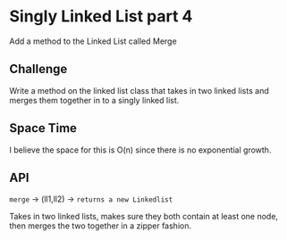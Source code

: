 # Singly Linked List part 4

Add a method to the Linked List called Merge

## Challenge

Write a method on the linked list class that takes in two linked lists and merges them together in to a singly linked list.

## Space Time

I believe the space for this is O(n) since there is no exponential growth. 


## API

`merge` -> (ll1,ll2) -> `returns a new Linkedlist`

Takes in two linked lists, makes sure they both contain at least one node, then merges the two together in a zipper fashion.